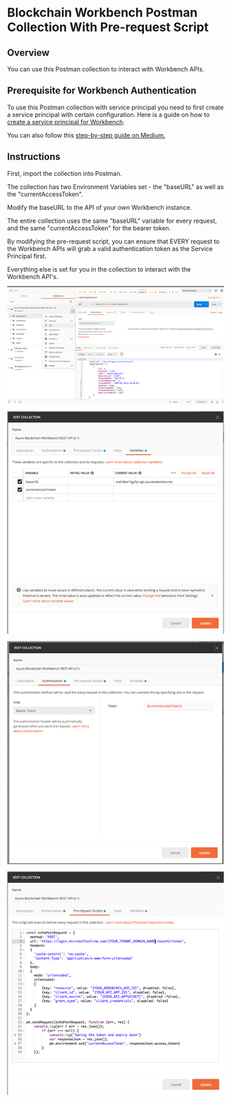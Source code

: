 # Blockchain Workbench Postman Collection With Pre-request Script

## Overview
You can use this Postman collection to interact with Workbench APIs. 

## Prerequisite for Workbench Authentication
To use this Postman collection with service principal you need to first create a service principal with certain configuration. Here is a guide on how to [create a service principal for Workbench](../../scripts/workbench-serviceprincipal). 

You can also follow this [step-by-step guide on Medium.](https://medium.com/@malirezaie/how-to-enable-programmatic-interaction-with-azure-blockchain-workbench-apis-56c0d95c79c0)

## Instructions

First, import the collection into Postman. 

The collection has two Environment Variables set - the "baseURL" as well as the "currentAccessToken".

Modify the baseURL to the API of your own Workbench instance. 

The entire collection uses the same "baseURL" variable for every request, and the same "currentAccessToken" for the bearer token.

By modifying the pre-request script, you can ensure that EVERY request to the Workbench APIs will grab a valid authentication token as the Service Principal first. 

Everything else is set for you in the collection to interact with the Workbench API's. 

![](images/edit_collection.png)

![](images/edit_baseURL.png)

![](images/edit_token.png)

![](images/pre_req_script.png)
